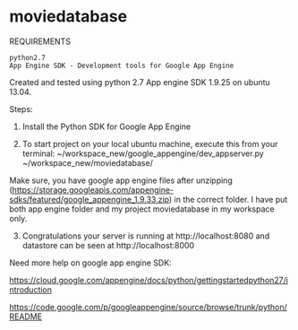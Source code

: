# moviedatabase
REQUIREMENTS

    python2.7
    App Engine SDK - Development tools for Google App Engine 

Created and tested using python 2.7 App engine SDK 1.9.25 on ubuntu 13.04.

Steps: 

1. Install the Python SDK for Google App Engine

2. To start project on your local ubuntu machine, execute this from your terminal:
~/workspace_new/google_appengine/dev_appserver.py ~/workspace_new/moviedatabase/

Make sure, you have google app engine files after unzipping (https://storage.googleapis.com/appengine-sdks/featured/google_appengine_1.9.33.zip)
in the correct folder. I have put both app engine folder and my project moviedatabase in my workspace only.

3. Congratulations your server is running at http://localhost:8080
 and datastore can be seen at http://localhost:8000



Need more help on google app engine SDK:

 https://cloud.google.com/appengine/docs/python/gettingstartedpython27/introduction


 https://code.google.com/p/googleappengine/source/browse/trunk/python/README






